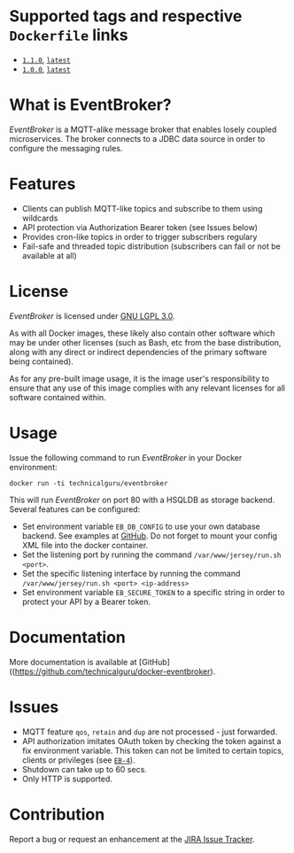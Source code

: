 # Supported tags and respective `Dockerfile` links

* [`1.1.0`](https://github.com/technicalguru/docker-eventbroker/blob/v1.1.0/Dockerfile), [`latest`](https://github.com/technicalguru/docker-eventbroker/blob/v1.1.0/Dockerfile)
* [`1.0.0`](https://github.com/technicalguru/docker-eventbroker/blob/v1.0.0/Dockerfile), [`latest`](https://github.com/technicalguru/docker-eventbroker/blob/v1.0.0/Dockerfile)

# What is EventBroker?
_EventBroker_  is a MQTT-alike message broker that enables losely coupled microservices. The broker connects to a JDBC data source in order to configure the messaging rules.

# Features
* Clients can publish MQTT-like topics and subscribe to them using wildcards
* API protection via Authorization Bearer token (see Issues below)
* Provides cron-like topics in order to trigger subscribers regulary
* Fail-safe and threaded topic distribution (subscribers can fail or not be available at all)

# License
_EventBroker_  is licensed under [GNU LGPL 3.0](https://github.com/technicalguru/docker-eventbroker/LICENSE.md).

As with all Docker images, these likely also contain other software which may be under other licenses (such as Bash, etc from the base distribution, along with any direct or indirect dependencies of the primary software being contained).

As for any pre-built image usage, it is the image user's responsibility to ensure that any use of this image complies with any relevant licenses for all software contained within.

# Usage
Issue the following command to run  _EventBroker_  in your Docker environment:

```
docker run -ti technicalguru/eventbroker  
```

This will run  _EventBroker_  on port 80 with a HSQLDB as storage backend. Several features can be configured:

* Set environment variable `EB_DB_CONFIG` to use your own database backend. See examples at [GitHub](https://github.com/technicalguru/docker-eventbroker/src/main/resources). Do not forget to mount your config XML file into the docker container.
* Set the listening port by running the command `/var/www/jersey/run.sh <port>`. 
* Set the specific listening interface by running the command `/var/www/jersey/run.sh <port> <ip-address>`
* Set environment variable `EB_SECURE_TOKEN` to a specific string in order to protect your API by a Bearer token.

# Documentation

More documentation is available at [GitHub]((https://github.com/technicalguru/docker-eventbroker).

# Issues
* MQTT feature `qos`, `retain` and `dup` are not processed - just forwarded.
* API authorization imitates OAuth token by checking the token against a fix environment variable. This token can not be limited to certain topics, clients or privileges (see [`EB-4`](https://jira.ralph-schuster.eu/browse/EB-4)).
* Shutdown can take up to 60 secs.
* Only HTTP is supported.

# Contribution
Report a bug or request an enhancement at the [JIRA Issue Tracker](https://jira.ralph-schuster.eu:8443/projects/EB/summary).
